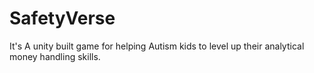 # SafetyVerse
It's A unity built game for helping Autism kids to level up their analytical money handling skills.
